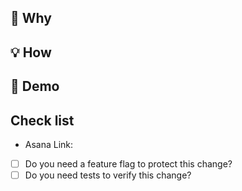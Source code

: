 ## 🤔 Why

<!--
Describe the problem and the scenario.
-->

## 💡 How

<!--
- How to fix the problem, and list the final API implementation and usage sample if that is a new feature. Also, add reference links here, if any.
- Stuff to watch out for. For example, an API change of a shared component or requiring installing new packages
- It's recommended to link this PR to an Asana task. Asana will append the task link to the end of the PR description.
-->

## 🚀 Demo

<!--
-  Provide a short video, GIF, or screenshot demonstrating the changes or new features introduced by this PR.
-  Explain any visual elements or interactions shown in the demo
-->

## Check list
- Asana Link:
- [ ] Do you need a feature flag to protect this change?
- [ ] Do you need tests to verify this change?